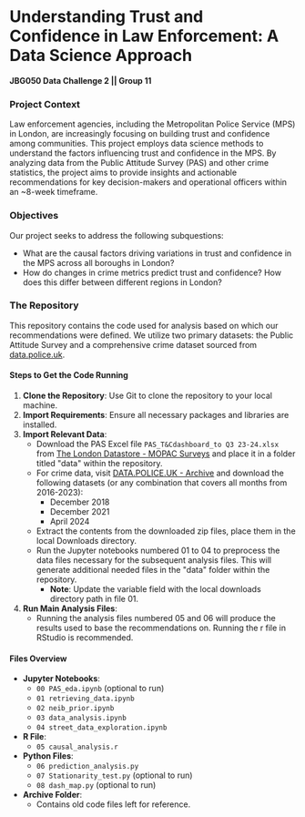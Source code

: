 # Understanding Trust and Confidence in Law Enforcement: A Data Science Approach
**JBG050 Data Challenge 2 || Group 11**

### Project Context
Law enforcement agencies, including the Metropolitan Police Service (MPS) in London, are increasingly focusing on building trust and confidence among communities. This project employs data science methods to understand the factors influencing trust and confidence in the MPS. By analyzing data from the Public Attitude Survey (PAS) and other crime statistics, the project aims to provide insights and actionable recommendations for key decision-makers and operational officers within an ~8-week timeframe.

### Objectives
Our project seeks to address the following subquestions:
- What are the causal factors driving variations in trust and confidence in the MPS across all boroughs in London?
- How do changes in crime metrics predict trust and confidence? How does this differ between different regions in London?

### The Repository
This repository contains the code used for analysis based on which our recommendations were defined. We utilize two primary datasets: the Public Attitude Survey and a comprehensive crime dataset sourced from [data.police.uk](https://data.police.uk/). 

#### Steps to Get the Code Running
1. **Clone the Repository**: Use Git to clone the repository to your local machine.
2. **Import Requirements**: Ensure all necessary packages and libraries are installed.
3. **Import Relevant Data**:
   - Download the PAS Excel file `PAS_T&Cdashboard_to Q3 23-24.xlsx` from [The London Datastore - MOPAC Surveys](https://data.london.gov.uk/dataset/mopac-surveys) and place it in a folder titled "data" within the repository.
   - For crime data, visit [DATA.POLICE.UK - Archive](https://data.police.uk/data/archive/) and download the following datasets (or any combination that covers all months from 2016-2023):
     - December 2018
     - December 2021
     - April 2024
   - Extract the contents from the downloaded zip files, place them in the local Downloads directory.
   - Run the Jupyter notebooks numbered 01 to 04 to preprocess the data files necessary for the subsequent analysis files. This will generate additional needed files in the "data" folder within the repository.
     - **Note**: Update the variable field with the local downloads directory path in file 01.
4. **Run Main Analysis Files**:
   - Running the analysis files numbered 05 and 06 will produce the results used to base the recommendations on. Running the r file in RStudio is recommended.

#### Files Overview
- **Jupyter Notebooks**:
  - `00 PAS_eda.ipynb` (optional to run)
  - `01 retrieving_data.ipynb`
  - `02 neib_prior.ipynb`
  - `03 data_analysis.ipynb`
  - `04 street_data_exploration.ipynb`
- **R File**:
  - `05 causal_analysis.r`
- **Python Files**:
  - `06 prediction_analysis.py`
  - `07 Stationarity_test.py` (optional to run)
  - `08 dash_map.py` (optional to run)
- **Archive Folder**:
  - Contains old code files left for reference.
